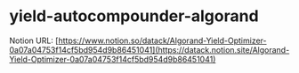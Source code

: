 # yield-autocompounder-algorand
Notion URL: [https://www.notion.so/datack/Algorand-Yield-Optimizer-0a07a04753f14cf5bd954d9b86451041](https://datack.notion.site/Algorand-Yield-Optimizer-0a07a04753f14cf5bd954d9b86451041)
